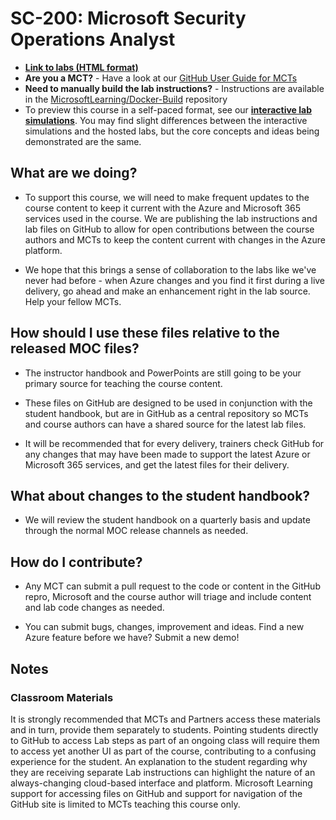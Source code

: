 # SC-200: Microsoft Security Operations Analyst

- **[Link to labs (HTML format)](https://microsoftlearning.github.io/SC-200T00A-Microsoft-Security-Operations-Analyst/)**
- **Are you a MCT?** - Have a look at our [GitHub User Guide for MCTs](https://microsoftlearning.github.io/MCT-User-Guide/)
- **Need to manually build the lab instructions?** - Instructions are available in the [MicrosoftLearning/Docker-Build](https://github.com/MicrosoftLearning/Docker-Build) repository
- To preview this course in a self-paced format, see our **[interactive lab simulations](https://mslabs.cloudguides.com/guides/SC-200%20Lab%20Simulations%20-%20Microsoft%20Security%20Operations%20Analyst)**. You may find slight differences between the interactive simulations and the hosted labs, but the core concepts and ideas being demonstrated are the same.

## What are we doing?

- To support this course, we will need to make frequent updates to the course content to keep it current with the Azure and Microsoft 365 services used in the course.  We are publishing the lab instructions and lab files on GitHub to allow for open contributions between the course authors and MCTs to keep the content current with changes in the Azure platform.

- We hope that this brings a sense of collaboration to the labs like we've never had before - when Azure changes and you find it first during a live delivery, go ahead and make an enhancement right in the lab source.  Help your fellow MCTs.

## How should I use these files relative to the released MOC files?

- The instructor handbook and PowerPoints are still going to be your primary source for teaching the course content.

- These files on GitHub are designed to be used in conjunction with the student handbook, but are in GitHub as a central repository so MCTs and course authors can have a shared source for the latest lab files.

- It will be recommended that for every delivery, trainers check GitHub for any changes that may have been made to support the latest Azure or Microsoft 365 services, and get the latest files for their delivery.

## What about changes to the student handbook?

- We will review the student handbook on a quarterly basis and update through the normal MOC release channels as needed.

## How do I contribute?

- Any MCT can submit a pull request to the code or content in the GitHub repro, Microsoft and the course author will triage and include content and lab code changes as needed.

- You can submit bugs, changes, improvement and ideas.  Find a new Azure feature before we have?  Submit a new demo!

## Notes

### Classroom Materials

It is strongly recommended that MCTs and Partners access these materials and in turn, provide them separately to students.  Pointing students directly to GitHub to access Lab steps as part of an ongoing class will require them to access yet another UI as part of the course, contributing to a confusing experience for the student. An explanation to the student regarding why they are receiving separate Lab instructions can highlight the nature of an always-changing cloud-based interface and platform. Microsoft Learning support for accessing files on GitHub and support for navigation of the GitHub site is limited to MCTs teaching this course only.
